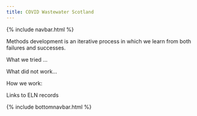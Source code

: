 ```yaml
---
title: COVID Wastewater Scotland
---
```

{% include navbar.html %} 


Methods development is an iterative process in which we learn from both failures and successes.


What we tried ...

What did not work...

How we work:

Links to ELN records

{% include bottomnavbar.html %}
